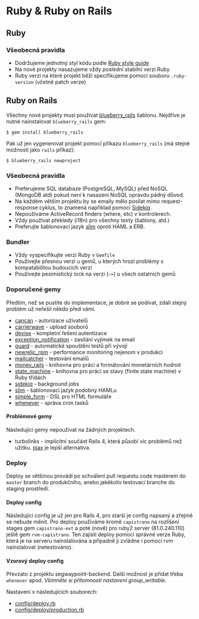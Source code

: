 # Ruby & Ruby on Rails

## Ruby

### Všeobecná pravidla

* Dodržujeme jednotný styl kódu podle [Ruby style guide](
https://github.com/bbatsov/ruby-style-guide)
* Na nové projekty nasazujeme vždy poslední stabilní verzi Ruby
* Ruby verzi na které projekt běží specifikujeme pomocí souboru `.ruby-version`
(včetně patch verze)


## Ruby on Rails

Všechny nové projekty musí používat [blueberry_rails](
https://github.com/blueberryapps/blueberry_rails) šablonu. Nejdříve je nutné 
nainstalovat `blueberry_rails` gem:

    $ gem install blueberry_rails

Pak už jen vygenerovat projekt pomocí příkazu `blueberry_rails` (má 
stejné možnosti jako `rails` příkaz):

    $ blueberry_rails newproject


### Všeobecná pravidla

* Preferujeme SQL databaze (PostgreSQL, MySQL) před NoSQL (MongoDB atd) pokud
není k nasazení NoSQL opravdu pádný důvod.
* Na každém větším projektu by se emaily mělo posílat mimo 
request-response cyklus, to znamená například pomocí [Sidekiq](
https://github.com/mperham/sidekiq).
* Nepoužíváme ActiveRecord finders (where, etc) v kontrolerech.
* Vždy používat překlady (i18n) pro všechny texty (šablony, atd.)
* Preferujte šablonovací jazyk [slim](http://slim-lang.com/) oproti HAML a ERB.

### Bundler

* Vždy vyspecifikujte verzi Ruby v `Gemfile`
* Používejte přesnou verzi u gemů, u kterých hrozí problémy s 
kompatabilitou budoucích verzí
* Používejte pesimistický lock na verzi (`~>`) u všech ostatních gemů

### Doporučené gemy

Předtím, než se pustíte do implementace, je dobré se podívat, zdali 
stejný problém už neřešil někdo před vámi.

* [cancan](https://github.com/ryanb/cancan) - autorizace uživatelů 
* [carrierwave](https://github.com/jnicklas/carrierwave) - upload souborů
* [devise](https://github.com/plataformatec/devise) - kompletní řešení autentizace
* [exception_notification](https://github.com/smartinez87/exception_notification) -
 zasílání vyjímek na email
* [guard](https://github.com/guard/guard) - automatické spouštění testů při vývoji
* [newrelic_rpm](https://github.com/newrelic/rpm) - performance monitoring nejenom v produkci
* [mailcatcher](http://mailcatcher.me/) - testování emailů
* [money_rails](https://github.com/RubyMoney/money-rails) - knihovna pro práci a 
formátování monetárních hodnot
* [state_machine](https://github.com/pluginaweek/state_machine) - knihovna pro práci se stavy 
(finite state machine) v Ruby třídách
* [sidekiq](https://github.com/mperham/sidekiq) - background jobs
* [slim](http://slim-lang.com/) - šablonovací jazyk podobný HAMLu
* [simple_form](https://github.com/plataformatec/simple_form) - DSL pro HTML formuláře
* [whenever](https://github.com/javan/whenever) - správa cron tasků

#### Problémové gemy

Následující gemy nepoužívat na žádných projektech.

* turbolinks - implicitní součást Rails 4, která působí víc problémů 
než užitku. [pjax](https://github.com/defunkt/jquery-pjax) je lepší 
alternativa.

### Deploy

Deploy se většinou provádí po schválení pull requestu code masterem do `master`
branch do produkčního, anebo jakékoliv testovací branche do staging prostředí.

#### Deploy config

Následující config je už jen pro Rails 4, pro starší je config napsaný a zřejmě
se nebude měnit. Pro deploy používáme kromě `capistrano` na rozlišení stages 
gem `capistrano-ext` a poté (nově) pro ruby2 server (81.0.240.110) ještě gem
`rvm-capistrano`.  Ten zajistí deploy pomocí správné verze Ruby, která je na 
serveru nainstalována a případně ji zvládne i pomocí rvm nainstalovat (netestováno).

#### Vzorový deploy config

Převzato z projektu segwaypoint-backend. Další možnost je přidat třeba `whenever` 
apod. *Všimněte si přítomnosti nastavení group_writable*.

Nastavení v následujících souborech:
* [config/deploy.rb](examples/deploy.rb)
* [config/deploy/production.rb](examples/deploy-production.rb)

